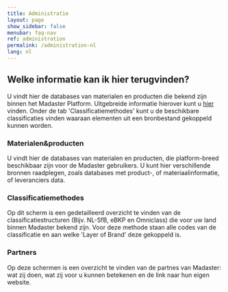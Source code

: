 ```yaml
---
title: Administratie
layout: page
show_sidebar: false
menubar: faq-nav
ref: administration
permalink: /administration-nl
lang: nl
---
```


## Welke informatie kan ik hier terugvinden?
U vindt hier de databases van materialen en producten die bekend zijn binnen het Madaster Platform. Uitgebreide informatie hierover kunt u <a href="/materials-products-nl">hier</a> vinden. Onder de tab 'Classificatiemethodes' kunt u de beschikbare classificaties vinden waaraan elementen uit een bronbestand gekoppeld kunnen worden.


### Materialen&producten
U vindt hier de databases van materialen en producten, die platform-breed beschikbaar zijn voor de Madaster gebruikers. U kunt hier verschillende bronnen raadplegen, zoals databases met product-, of materiaalinformatie, of leveranciers data.

### Classificatiemethodes
Op dit scherm is een gedetailleerd overzicht te vinden van de classificatiestructuren (Bijv. NL-SfB, eBKP en Omniclass) die voor uw land binnen Madaster bekend zijn. Voor deze methode staan alle codes van de classificatie en aan welke 'Layer of Brand' deze gekoppeld is.

### Partners
Op deze schermen is een overzicht te vinden van de partnes van Madaster: wat zij doen, wat zij voor u kunnen betekenen en de link naar hun eigen website.
